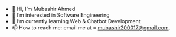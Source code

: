 - 👋 Hi, I’m Mubashir Ahmed
- 👀 I’m interested in Software Engineering
- 🌱 I’m currently learning Web & Chatbot Development 
- 📫 How to reach me: email me at = mubashir200017@gmail.com.

<!---
Mubashir-19/Mubashir-19 is a ✨ special ✨ repository because its `README.md` (this file) appears on your GitHub profile.
You can click the Preview link to take a look at your changes.
--->
